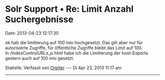 Solr Support • Re: Limit Anzahl Suchergebnisse
==============================================

Date: 2013-04-23 12:17:30

ok hab die limitierung auf 100 mio hochgesetzt. Das gilt aber nur für
autorisierte Zugriffe, für öffentliche Zugriffe bleibt das Limit auf
100.\
In /IndexControlURLs\_p.html habe ich die Limitierung der host-Exports
gestern auch auf 100 mio gesetzt.

Statistik: Verfasst von
[Orbiter](http://forum.yacy-websuche.de/memberlist.php?mode=viewprofile&u=2)
--- Di Apr 23, 2013 11:17 am

------------------------------------------------------------------------
